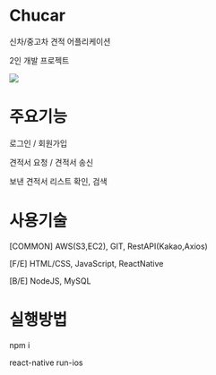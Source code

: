 # Chucar
  신차/중고차 견적 어플리케이션
  
  2인 개발 프로젝트
  
  <img width="{해상도 비율}" src="{https://user-images.githubusercontent.com/84401963/207488429-4238dd27-87c1-4eee-9844-4308f2b3046f.png}"/>

# 주요기능

  로그인 / 회원가입
  
  견적서 요청 / 견적서 송신
  
  보낸 견적서 리스트 확인, 검색

# 사용기술

[COMMON]
  AWS(S3,EC2), 
  GIT, 
  RestAPI(Kakao,Axios)

[F/E]
  HTML/CSS,
  JavaScript,
  ReactNative

[B/E]
  NodeJS,
  MySQL

# 실행방법

  npm i
  
  react-native run-ios
